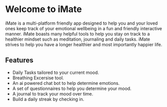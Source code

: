 # Welcome to iMate
iMate is a multi-platform friendly app designed to help you and your loved ones keep track of your emotional wellbeing in a fun and friendly interactive manner. 
iMate boasts many helpful tools to help you stay on track to a healthier mindset such as meditation, journaling and daily tasks.
iMate strives to help you have a longer healthier and most importantly happier life.

## Features 
- Daily Tasks tailored to your current mood.
- Breathing Excersise tool.
- An ai powered chat bot to help determine emotions.
- A set of questionnaires to help you determine your mood.
- A journal to track your mood over time.
- Build a daily streak by checking in.
